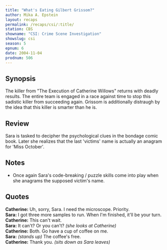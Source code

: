 ```yaml
---
title: "What's Eating Gilbert Grissom?"
author: Mika A. Epstein
layout: recaps
permalink: /recaps/csi/:title/
station: CBS
showname: "CSI: Crime Scene Investigation"
showslug: csi
season: 5
epnum: 6
date: 2004-11-04
prodnum: 506
---
```


## Synopsis

The killer from "The Execution of Catherine Willows" returns with deadly results. The entire team is engaged in a race against time to stop this sadistic killer from succeeding again. Grissom is additionally distraugh by the idea that this killer is smarter than he is.

## Review

Sara is tasked to decipher the psychological clues in the bondage comic book. Later she realizes that the last 'victims' name is actually an anagram for 'Miss October'.

## Notes

* Once again Sara's code-breaking / puzzle skills come into play when she anagrams the supposed victim's name.

## Quotes

**Catherine:** Uh, sorry, Sara. I need the microscope. Priority.\
**Sara:** I got three more samples to run. When I'm finished, it'll be your turn.\
**Catherine:** This can't wait.\
**Sara:** It can't? Or you can't? _(she looks at Catherine)_\
**Catherine:** Both. Go have a cup of coffee on me.\
**Sara:** _(stands up)_ The coffee's free.\
**Catherine:** Thank you. _(sits down as Sara leaves)_
